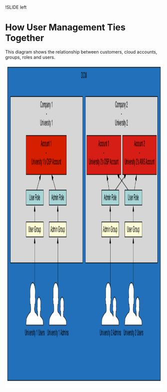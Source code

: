 !SLIDE left
# How User Management Ties Together
<p></p>
This diagram shows the relationship between customers, cloud accounts, groups, roles and users.

<img src="images/Customers-Accounts-Roles-Groups-Users.png" height="1050" width="1200">